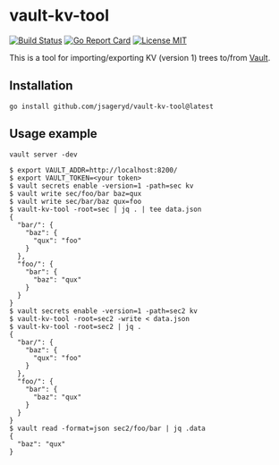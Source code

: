 # vault-kv-tool

[![Build Status](https://github.com/jsageryd/vault-kv-tool/workflows/ci/badge.svg)](https://github.com/jsageryd/vault-kv-tool/actions?query=workflow%3Aci)
[![Go Report Card](https://goreportcard.com/badge/github.com/jsageryd/vault-kv-tool)](https://goreportcard.com/report/github.com/jsageryd/vault-kv-tool)
[![License MIT](https://img.shields.io/badge/license-MIT-lightgrey.svg?style=flat)](https://github.com/jsageryd/vault-kv-tool#license)

This is a tool for importing/exporting KV (version 1) trees to/from
[Vault](https://www.vaultproject.io/).

## Installation
```
go install github.com/jsageryd/vault-kv-tool@latest
```

## Usage example
```
vault server -dev
```

```
$ export VAULT_ADDR=http://localhost:8200/
$ export VAULT_TOKEN=<your token>
$ vault secrets enable -version=1 -path=sec kv
$ vault write sec/foo/bar baz=qux
$ vault write sec/bar/baz qux=foo
$ vault-kv-tool -root=sec | jq . | tee data.json
{
  "bar/": {
    "baz": {
      "qux": "foo"
    }
  },
  "foo/": {
    "bar": {
      "baz": "qux"
    }
  }
}
$ vault secrets enable -version=1 -path=sec2 kv
$ vault-kv-tool -root=sec2 -write < data.json
$ vault-kv-tool -root=sec2 | jq .
{
  "bar/": {
    "baz": {
      "qux": "foo"
    }
  },
  "foo/": {
    "bar": {
      "baz": "qux"
    }
  }
}
$ vault read -format=json sec2/foo/bar | jq .data
{
  "baz": "qux"
}
```

